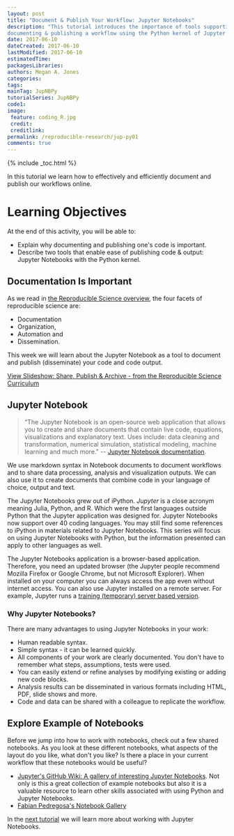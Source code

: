 ```yaml
---
layout: post
title: "Document & Publish Your Workflow: Jupyter Notebooks"
description: "This tutorial introduces the importance of tools supporting 
documenting & publishing a workflow using the Python kernel of Jupyter Notebooks."
date: 2017-06-10
dateCreated: 2017-06-10
lastModified: 2017-06-10
estimatedTime:
packagesLibraries:
authors: Megan A. Jones
categories: 
tags:
mainTag: JupNBPy
tutorialSeries: JupNBPy
code1:
image:
 feature: coding_R.jpg
 credit:
 creditlink:
permalink: /reproducible-research/jup-py01
comments: true
---
```


{% include _toc.html %}

In this tutorial we learn how to effectively and efficiently document and publish our
workflows online.

<div id="objectives" markdown="1">

# Learning Objectives
At the end of this activity, you will be able to:

* Explain why documenting and publishing one's code is important.
* Describe two tools that enable ease of publishing code & output: Jupyter Notebooks
with the Python kernel. 

</div>

## Documentation Is Important

As we read in
<a href="{{ site.baseurl }}/reproducible-research/rep-sci-intro" target="_blank"> the Reproducible Science overview</a>,
the four facets of reproducible science are:

* Documentation
* Organization,
* Automation and
* Dissemination.

This week we will learn about the Jupyter Notebook as a tool to document and 
publish (disseminate) your code and code output.

<a class="btn btn-info" href="http://neon-workwithdata.github.io/slide-shows/share-publish-archive-slideshow.html" target= "_blank"> View Slideshow: Share, Publish & Archive - from the Reproducible Science Curriculum</a>


## Jupyter Notebook  

> “The Jupyter Notebook is an open-source web application that allows you to 
create and share documents that contain live code, equations, visualizations and 
explanatory text. Uses include: data cleaning and transformation, numerical 
simulation, statistical modeling, machine learning and much more."
-- <a href="http://jupyter.org/" target="_blank">Jupyter Notebook documentation</a>.

We use markdown syntax in Notebook documents to document workflows and
to share data processing, analysis and visualization outputs. We can also use it
to create documents that combine code in your language of choice, output and text.  

The Jupyter Notebooks grew out of iPython. *Jupyter* is a close acronym meaning 
Julia, Python, and R. Which were the first languages outside Python that the Jupyter
application was designed for. Jupyter Notebooks now support over
40 coding languages. You may still find some references to iPython in materials
related to Jupyter Notebooks. This series will focus on using Jupyter Notebooks with Python, 
but the information presented can apply to other languages as well. 

The Jupyter Notebooks application is a browser-based application. Therefore, you 
need an updated browser (the Jupyter people recommend Mozilla Firefox or Google 
Chrome, but not Microsoft Explorer).  When installed on your computer you can 
always access the app even without internet access.  You can also use Jupyter 
installed on a remote server. For example, Jupyter runs a 
<a href="https://try.jupyter.org/" target="_blank"> training (temporary) server based version</a>. 

### Why Jupyter Notebooks?
There are many advantages to using Jupyter Notebooks in your work:

* Human readable syntax.
* Simple syntax - it can be learned quickly.
* All components of your work are clearly documented. You don't have to remember
what steps, assumptions, tests were used.
* You can easily extend or refine analyses by modifying existing or adding new
code blocks.
* Analysis results can be disseminated in various formats including HTML, PDF,
slide shows and more.
* Code and data can be shared with a colleague to replicate the workflow.

## Explore Example of Notebooks 

Before we jump into how to work with notebooks, check out a few shared notebooks.
As you look at these different notebooks, what aspects of the layout do you like,
what don't you like?  Is there a place in your current workflow that these
notebooks would be useful?  

* <a href="https://github.com/jupyter/jupyter/wiki/A-gallery-of-interesting-Jupyter-Notebooks" target="_blank">Jupyter's GitHub Wiki: A gallery of interesting Jupyter Notebooks</a>. 
Not only is this a great collection of example notebooks but also it is a valuable
resource to learn other skills associated with using Python and Jupyter Notebooks. 
* <a href="http://nb.bianp.net/sort/views/" target="_blank">Fabian Pedregosa's Notebook Gallery</a>


In the
[next tutorial]({{site.baseurl}}/reproducible-research/jup02)
we will learn more about working with Jupyter Notebooks.

